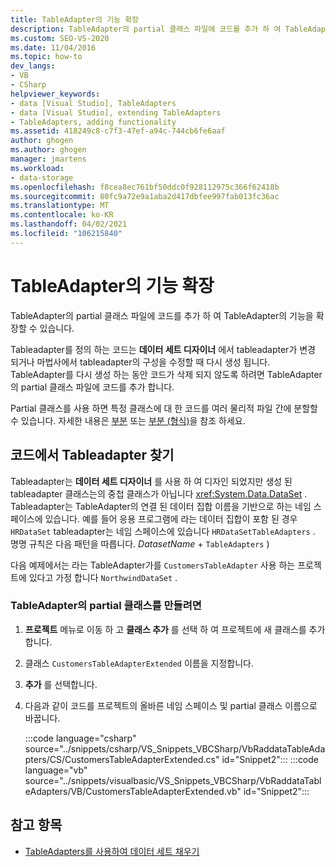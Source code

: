 ```yaml
---
title: TableAdapter의 기능 확장
description: TableAdapter의 partial 클래스 파일에 코드를 추가 하 여 TableAdapter의 기능을 확장 하는 방법을 알아봅니다.
ms.custom: SEO-VS-2020
ms.date: 11/04/2016
ms.topic: how-to
dev_langs:
- VB
- CSharp
helpviewer_keywords:
- data [Visual Studio], TableAdapters
- data [Visual Studio], extending TableAdapters
- TableAdapters, adding functionality
ms.assetid: 418249c8-c7f3-47ef-a94c-744cb6fe6aaf
author: ghogen
ms.author: ghogen
manager: jmartens
ms.workload:
- data-storage
ms.openlocfilehash: f8cea8ec761bf50ddc0f928112975c366f62418b
ms.sourcegitcommit: 80fc9a72e9a1aba2d417dbfee997fab013fc36ac
ms.translationtype: MT
ms.contentlocale: ko-KR
ms.lasthandoff: 04/02/2021
ms.locfileid: "106215840"
---
```

# <a name="extend-the-functionality-of-a-tableadapter"></a>TableAdapter의 기능 확장

TableAdapter의 partial 클래스 파일에 코드를 추가 하 여 TableAdapter의 기능을 확장할 수 있습니다.

Tableadapter를 정의 하는 코드는 **데이터 세트 디자이너** 에서 tableadapter가 변경 되거나 마법사에서 tableadapter의 구성을 수정할 때 다시 생성 됩니다. TableAdapter를 다시 생성 하는 동안 코드가 삭제 되지 않도록 하려면 TableAdapter의 partial 클래스 파일에 코드를 추가 합니다.

Partial 클래스를 사용 하면 특정 클래스에 대 한 코드를 여러 물리적 파일 간에 분할할 수 있습니다. 자세한 내용은 [부분](/dotnet/visual-basic/language-reference/modifiers/partial) 또는 [부분 (형식)](/dotnet/csharp/language-reference/keywords/partial-type)을 참조 하세요.

## <a name="locate-tableadapters-in-code"></a>코드에서 Tableadapter 찾기

Tableadapter는 **데이터 세트 디자이너** 를 사용 하 여 디자인 되었지만 생성 된 tableadapter 클래스는의 중첩 클래스가 아닙니다 <xref:System.Data.DataSet> . Tableadapter는 TableAdapter의 연결 된 데이터 집합 이름을 기반으로 하는 네임 스페이스에 있습니다. 예를 들어 응용 프로그램에 라는 데이터 집합이 포함 된 경우 `HRDataSet` tableadapter는 네임 스페이스에 있습니다 `HRDataSetTableAdapters` . 명명 규칙은 다음 패턴을 따릅니다. *DatasetName*  +  `TableAdapters` )

다음 예제에서는 라는 TableAdapter가를 `CustomersTableAdapter` 사용 하는 프로젝트에 있다고 가정 합니다 `NorthwindDataSet` .

### <a name="to-create-a-partial-class-for-a-tableadapter"></a>TableAdapter의 partial 클래스를 만들려면

1. **프로젝트** 메뉴로 이동 하 고 **클래스 추가** 를 선택 하 여 프로젝트에 새 클래스를 추가 합니다.

2. 클래스 `CustomersTableAdapterExtended` 이름을 지정합니다.

3. **추가** 를 선택합니다.

4. 다음과 같이 코드를 프로젝트의 올바른 네임 스페이스 및 partial 클래스 이름으로 바꿉니다.

     :::code language="csharp" source="../snippets/csharp/VS_Snippets_VBCSharp/VbRaddataTableAdapters/CS/CustomersTableAdapterExtended.cs" id="Snippet2":::
     :::code language="vb" source="../snippets/visualbasic/VS_Snippets_VBCSharp/VbRaddataTableAdapters/VB/CustomersTableAdapterExtended.vb" id="Snippet2":::

## <a name="see-also"></a>참고 항목

- [TableAdapters를 사용하여 데이터 세트 채우기](../data-tools/fill-datasets-by-using-tableadapters.md)

